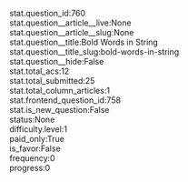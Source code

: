stat.question_id:760  
stat.question__article__live:None  
stat.question__article__slug:None  
stat.question__title:Bold Words in String  
stat.question__title_slug:bold-words-in-string  
stat.question__hide:False  
stat.total_acs:12  
stat.total_submitted:25  
stat.total_column_articles:1  
stat.frontend_question_id:758  
stat.is_new_question:False  
status:None  
difficulty.level:1  
paid_only:True  
is_favor:False  
frequency:0  
progress:0  
